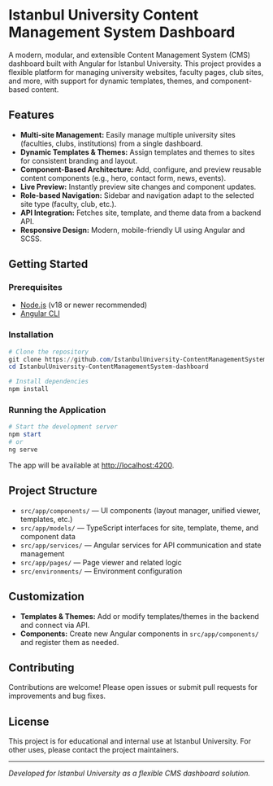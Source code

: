 # Istanbul University Content Management System Dashboard

A modern, modular, and extensible Content Management System (CMS) dashboard built with Angular for Istanbul University. This project provides a flexible platform for managing university websites, faculty pages, club sites, and more, with support for dynamic templates, themes, and component-based content.

## Features

- **Multi-site Management:** Easily manage multiple university sites (faculties, clubs, institutions) from a single dashboard.
- **Dynamic Templates & Themes:** Assign templates and themes to sites for consistent branding and layout.
- **Component-Based Architecture:** Add, configure, and preview reusable content components (e.g., hero, contact form, news, events).
- **Live Preview:** Instantly preview site changes and component updates.
- **Role-based Navigation:** Sidebar and navigation adapt to the selected site type (faculty, club, etc.).
- **API Integration:** Fetches site, template, and theme data from a backend API.
- **Responsive Design:** Modern, mobile-friendly UI using Angular and SCSS.

## Getting Started

### Prerequisites
- [Node.js](https://nodejs.org/) (v18 or newer recommended)
- [Angular CLI](https://angular.io/cli)

### Installation
```powershell
# Clone the repository
git clone https://github.com/IstanbulUniversity-ContentManagementSystem-dashboard.git
cd IstanbulUniversity-ContentManagementSystem-dashboard

# Install dependencies
npm install
```

### Running the Application
```powershell
# Start the development server
npm start
# or
ng serve
```
The app will be available at [http://localhost:4200](http://localhost:4200).

## Project Structure
- `src/app/components/` — UI components (layout manager, unified viewer, templates, etc.)
- `src/app/models/` — TypeScript interfaces for site, template, theme, and component data
- `src/app/services/` — Angular services for API communication and state management
- `src/app/pages/` — Page viewer and related logic
- `src/environments/` — Environment configuration

## Customization
- **Templates & Themes:** Add or modify templates/themes in the backend and connect via API.
- **Components:** Create new Angular components in `src/app/components/` and register them as needed.

## Contributing
Contributions are welcome! Please open issues or submit pull requests for improvements and bug fixes.

## License
This project is for educational and internal use at Istanbul University. For other uses, please contact the project maintainers.

---
*Developed for Istanbul University as a flexible CMS dashboard solution.*